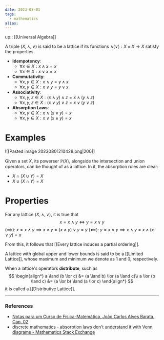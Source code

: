 ```yaml
---
date: 2023-08-01
tags:
  - mathematics
alias: 
---
```

up:: [[Universal Algebra]]

A triple $(X, \land, \lor)$ is said to be a lattice if its functions $\land (\lor): X \times X \to X$ satisfy the properties
- **Idempotency**: 
	- $\forall x \in X: x \land x = x$
	- $\forall x \in X: x \lor x = x$
- **Commutativity**:
	- $\forall x, y \in X: x \land y = y \land x$
	- $\forall x, y \in X: x \lor y = y \lor x$
- **Associativity**:
	- $\forall x,y,z \in X: (x \land y) \land z = x \land (y \land z)$
	- $\forall x, y, z \in X: (x \lor y) \lor z = x \lor (y \lor z)$
- **Absorption Laws**:
	- $\forall x, y \in X: x \land (x \lor y) = x$
	- $\forall x, y \in X: x \lor (x \land y) = x$
# Examples
![[Pasted image 20230801210428.png|200]]

Given a set $X$, its powerser $\mathbb{P}(X)$, alongside the intersection and union operators, can be thought of as a lattice. In it, the absorption rules are clear:
- $X \cap (X \cup Y) = X$
- $X \cup (X \cap Y) = X$

# Properties
For any lattice $(X, \land, \lor)$, it is true that
$$
x = x \land y \iff y = x \lor y
$$
$(\implies)$: $x = x\land y \implies x \lor y = (x \land y) \lor y = y$
$(\impliedby)$: $y = x \lor y \implies x \land y = x \land (x \lor y) = x$

From this, it follows that [[Every lattice induces a partial ordering]].

A lattice with global upper and lower bounds is said to be a [[Limited Lattice]], whose maximum and minimum we denote as $1$ and $0$, respectively.

When a lattice's operators **distribute**, such as
$$
\begin{align*}
a \land (b \lor c) &= (a \land b) \lor (a \land c)\\
a \lor (b \land c) &= (a \lor b) \land (a \lor c)
\end{align*}
$$
it is called a [[Distributive Lattice]]. 


---
### References
- [Notas para um Curso de Física-Matemática, João Carlos Alves Barata. Cap. 02](http://denebola.if.usp.br/~jbarata/Notas_de_aula/arquivos/nc-cap02.pdf)
- [discrete mathematics - absorption laws don't understand it with Venn diagrams - Mathematics Stack Exchange](https://math.stackexchange.com/questions/1566322/absorption-laws-dont-understand-it-with-venn-diagrams)